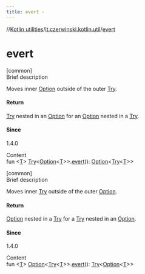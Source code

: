 ```yaml
---
title: evert -
---
```

//[Kotlin utilities](../index.html)/[it.czerwinski.kotlin.util](index.html)/[evert](evert.html)



# evert  
[common]  
Brief description  


Moves inner [Option](-option/index.html) outside of the outer [Try](-try/index.html).



#### Return  


[Try](-try/index.html) nested in an [Option](-option/index.html) for an [Option](-option/index.html) nested in a [Try](-try/index.html).



#### Since  


1.4.0

  
Content  
fun <[T](evert.html)> [Try](-try/index.html)<[Option](-option/index.html)<[T](evert.html)>>.[evert](evert.html)(): [Option](-option/index.html)<[Try](-try/index.html)<[T](evert.html)>>  


[common]  
Brief description  


Moves inner [Try](-try/index.html) outside of the outer [Option](-option/index.html).



#### Return  


[Option](-option/index.html) nested in a [Try](-try/index.html) for a [Try](-try/index.html) nested in an [Option](-option/index.html).



#### Since  


1.4.0

  
Content  
fun <[T](evert.html)> [Option](-option/index.html)<[Try](-try/index.html)<[T](evert.html)>>.[evert](evert.html)(): [Try](-try/index.html)<[Option](-option/index.html)<[T](evert.html)>>  



